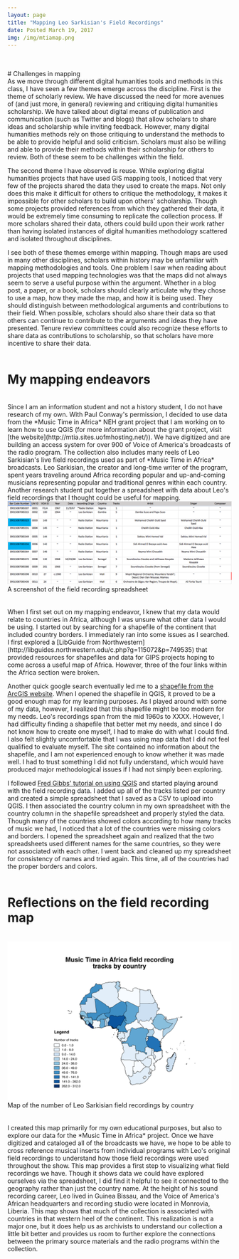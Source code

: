 ```yaml
---
layout: page
title: "Mapping Leo Sarkisian's Field Recordings"
date: Posted March 19, 2017
img: /img/mtiamap.png
---
```

<br/>
<br/>
# Challenges in mapping
<br/>
As we move through different digital humanities tools and methods in this class, I have seen a few themes emerge across the discipline. First is the theme of scholarly review. We have discussed the need for more avenues of (and just more, in general) reviewing and critiquing digital humanities scholarship. We have talked about digital means of publication and communication (such as Twitter and blogs) that allow scholars to share ideas and scholarship while inviting feedback. However, many digital humanities methods rely on those critiquing to understand the methods to be able to provide helpful and solid criticism. Scholars must also be willing and able to provide their methods within their scholarship for others to review. Both of these seem to be challenges within the field.

The second theme I have observed is reuse. While exploring digital humanities projects that have used GIS mapping tools, I noticed that very few of the projects shared the data they used to create the maps. Not only does this make it difficult for others to critique the methodology, it makes it impossible for other scholars to build upon others' scholarship. Though some projects provided references from which they gathered their data, it would be extremely time consuming to replicate the collection process. If more scholars shared their data, others could build upon their work rather than having isolated instances of digital humanities methodology scattered and isolated throughout disciplines.

I see both of these themes emerge within mapping. Though maps are used in many other disciplines, scholars within history may be unfamiliar with mapping methodologies and tools. One problem I saw when reading about projects that used mapping technologies was that the maps did not always seem to serve a useful purpose within the argument. Whether in a blog post, a paper, or a book, scholars should clearly articulate why they chose to use a map, how they made the map, and how it is being used. They should distinguish between methodological arguments and contributions to their field. When possible, scholars should also share their data so that others can continue to contribute to the arguments and ideas they have presented. Tenure review committees could also recognize these efforts to share data as contributions to scholarship, so that scholars have more incentive to share their data.
<br/>
<br/>
# My mapping endeavors
<br/>
Since I am an information student and not a history student, I do not have research of my own. With Paul Conway's permission, I decided to use data from the *Music Time in Africa* NEH grant project that I am working on to learn how to use QGIS (for more information about the grant project, visit [the website](http://mtia.sites.uofmhosting.net/)). We have digitized and are building an access system for over 900 of Voice of America's broadcasts of the radio program. The collection also includes many reels of Leo Sarkisian's live field recordings used as part of *Music Time in Africa* broadcasts. Leo Sarkisian, the creator and long-time writer of the program, spent years traveling around Africa recording popular and up-and-coming musicians representing popular and traditional genres within each country. Another research student put together a spreadsheet with data about Leo's field recordings that I thought could be useful for mapping.

<div class="img_row">
	<img class="col three" src="/img/field-recording-screenshot.png" alt="Spreadsheet of field recording data" title="Field Recording Data"/>
</div>
<div class="col three caption">
	A screenshot of the field recording spreadsheet
</div>
<br/>
<br/>
When I first set out on my mapping endeavor, I knew that my data would relate to countries in Africa, although I was unsure what other data I would be using. I started out by searching for a shapefile of the continent that included country borders. I immediately ran into some issues as I searched. I first explored a [LibGuide from Northwestern](http://libguides.northwestern.edu/c.php?g=115072&p=749535) that provided resources for shapefiles and data for GIPS projects hoping to come across a useful map of Africa. However, three of the four links within the Africa section were broken.

Another quick google search eventually led me to a [shapefile from the ArcGIS website](https://www.arcgis.com/home/item.html?id=16da193d9bcd4ae0b74febe39730658a). When I opened the shapefile in QGIS, it proved to be a good enough map for my learning purposes. As I played around with some of my data, however, I realized that this shapefile might be too modern for my needs. Leo's recordings span from the mid 1960s to XXXX. However, I had difficulty finding a shapefile that better met my needs, and since I do not know how to create one myself, I had to make do with what I could find. I also felt slightly uncomfortable that I was using map data that I did not feel qualified to evaluate myself. The site contained no information about the shapefile, and I am not experienced enough to know whether it was made well. I had to trust something I did not fully understand, which would have produced major methodological issues if I had not simply been exploring.

I followed [Fred Gibbs' tutorial on using QGIS](http://fredgibbs.net/tutorials/) and started playing around with the field recording data. I added up all of the tracks listed per country and created a simple spreadsheet that I saved as a CSV to upload into QGIS. I then associated the country column in my own spreadsheet with the country column in the shapefile spreadsheet and properly styled the data. Though many of the countries showed colors according to how many tracks of music we had, I noticed that a lot of the countries were missing colors and borders. I opened the spreadsheet again and realized that the two spreadsheets used different names for the same countries, so they were not associated with each other. I went back and cleaned up my spreadsheet for consistency of names and tried again. This time, all of the countries had the proper borders and colors.
<br/>
<br/>
# Reflections on the field recording map
<br/>
<div class="img_row">
	<img class="col three" src="/img/mtiamap.png" alt="Map of Africa with countries highlighted based on number of field recordings" title="Number of field recording tracks per country"/>
</div>
<div class="col three caption">
	Map of the number of Leo Sarkisian field recordings by country
</div>
<br/>
<br/>
I created this map primarily for my own educational purposes, but also to explore our data for the *Music Time in Africa* project. Once we have digitized and cataloged all of the broadcasts we have, we hope to be able to cross reference musical inserts from individual programs with Leo's original field recordings to understand how those field recordings were used throughout the show. This map provides a first step to visualizing what field recordings we have. Though it shows data we could have explored ourselves via the spreadsheet, I did find it helpful to see it connected to the geography rather than just the country name. At the height of his sound recording career, Leo lived in Guinea Bissau, and the Voice of America's African headquarters and recording studio were located in Monrovia, Liberia. This map shows that much of the collection is associated with countries in that western heel of the continent. This realization is not a major one, but it does help us as archivists to understand our collection a little bit better and provides us room to further explore the connections between the primary source materials and the radio programs within the collection.
